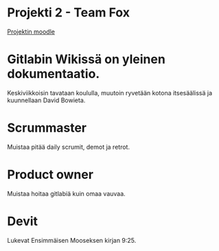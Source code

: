 # Projekti 2 - Team Fox

[Projektin moodle](https://devmoodle.kamit.fi/course/view.php?id=3348)

# Gitlabin Wikissä on yleinen dokumentaatio.

Keskiviikkoisin tavataan koululla, muutoin ryvetään kotona itsesäälissä ja kuunnellaan David Bowieta.

# Scrummaster
Muistaa pitää daily scrumit, demot ja retrot.

# Product owner
Muistaa hoitaa gitlabiä kuin omaa vauvaa.

# Devit
Lukevat Ensimmäisen Mooseksen kirjan 9:25.